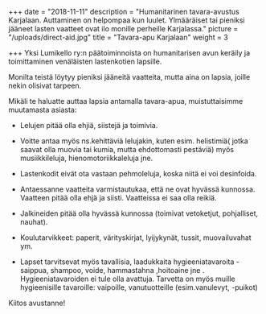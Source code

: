 +++
date = "2018-11-11"
description = "Humanitarinen tavara-avustus Karjalaan. Auttaminen on helpompaa kun luulet. Ylmääräiset tai pieniksi jääneet lasten vaatteet ovat ilo monille perheille Karjalassa."
picture = "/uploads/direct-aid.jpg"
title = "Tavara-apu Karjalaan"
weight = 3

+++
Yksi Lumikello ry:n päätoiminnoista on humanitarisen avun keräily ja toimittaminen venäläisten lastenkotien lapsille.

Monilta teistä löytyy pieniksi jääneitä vaatteita, mutta aina on lapsia, joille nekin olisivat tarpeen. 

Mikäli te haluatte auttaa lapsia antamalla tavara-apua, muistuttaisimme muutamasta asiasta: 

* Lelujen pitää olla ehjiä, siistejä ja toimivia. 


* Voitte antaa myös ns.kehittäviä lelujakin, kuten esim. helistimiä( jotka saavat olla muovia tai kumia, mutta ehdottomasti pestäviä) myös musiikkileluja, hienomotoriikkaleluja jne. 


* Lastenkodit eivät ota vastaan pehmoleluja, koska niitä ei voi desinfoida.


* Antaessanne vaatteita varmistautukaa, että ne ovat hyvässä kunnossa. Vaatteen pitää olla ehjä ja siisti. Vaatteissa ei saa olla reikiä. 


* Jalkineiden pitää olla hyvässä kunnossa (toimivat vetoketjut, pohjalliset, nauhat). 


* Koulutarvikkeet: paperit, värityskirjat, lyijykynät, tussit, muovailuvahat ym. 


* Lapset tarvitsevat myös tavallisia, laadukkaita hygieeniatavaroita - saippua, shampoo, voide, hammastahna ,hoitoaine jne . Hygieeniatavaroiden ei tule olla avattuja. Tarvetta on myös muille hygieenisille tavaroille: vaipoille, vanutuotteille (esim.vanulevyt, -puikot)

Kiitos avustanne!